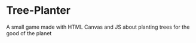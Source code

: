 # Tree-Planter
A small game made with HTML Canvas and JS about planting trees for the good of the planet
